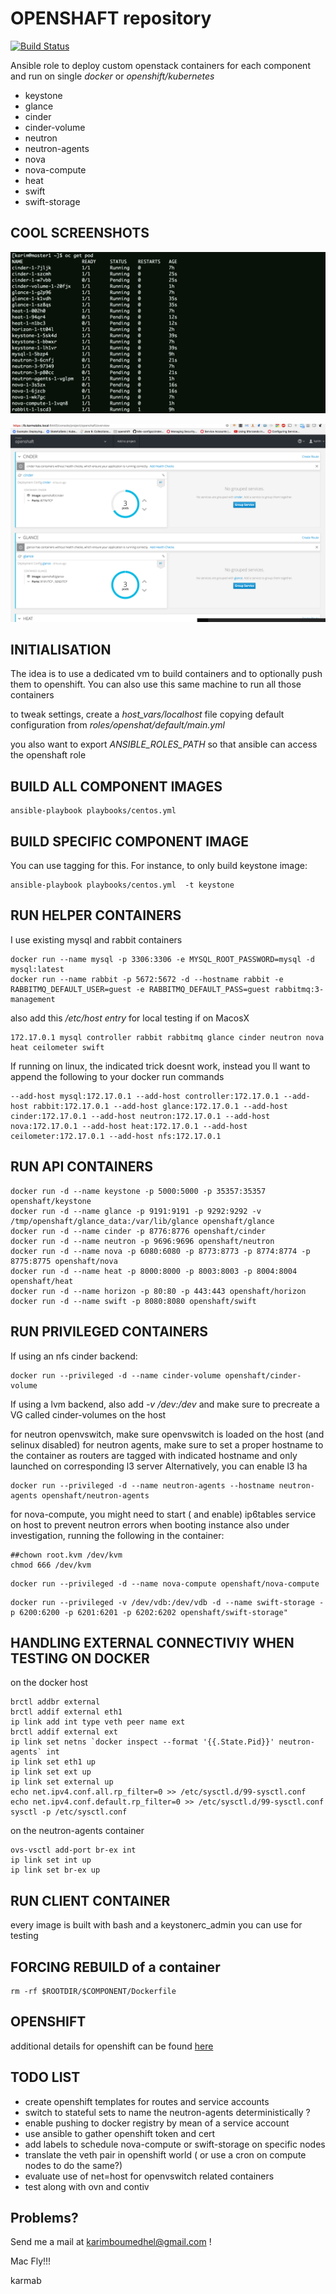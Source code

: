 # OPENSHAFT repository

[![Build Status](https://travis-ci.org/karmab/openshaft.svg?branch=master)](https://travis-ci.org/karmab/openshaft)

Ansible role to deploy custom openstack containers for each component and run on single *docker* or  *openshift/kubernetes*

- keystone
- glance
- cinder
- cinder-volume
- neutron
- neutron-agents
- nova
- nova-compute
- heat
- swift
- swift-storage

## COOL SCREENSHOTS

![Screenshot1](screen1.png)

![Screenshot2](screen2.png)

## INITIALISATION

The idea is to use a dedicated vm to build containers and to optionally push them to openshift.
You can also use this same machine to run all those containers


to tweak settings, create a *host_vars/localhost* file copying default configuration from *roles/openshat/default/main.yml* 

you also want to export *ANSIBLE\_ROLES\_PATH* so that ansible can access the openshaft role

## BUILD ALL COMPONENT IMAGES

```
ansible-playbook playbooks/centos.yml
```

## BUILD SPECIFIC COMPONENT IMAGE

You can use tagging for this. For instance, to only build keystone image:

```
ansible-playbook playbooks/centos.yml  -t keystone
```

## RUN HELPER CONTAINERS

I use existing mysql and rabbit containers

```
docker run --name mysql -p 3306:3306 -e MYSQL_ROOT_PASSWORD=mysql -d mysql:latest
docker run --name rabbit -p 5672:5672 -d --hostname rabbit -e RABBITMQ_DEFAULT_USER=guest -e RABBITMQ_DEFAULT_PASS=guest rabbitmq:3-management
```

also add this */etc/host entry* for local testing if on MacosX

```
172.17.0.1 mysql controller rabbit rabbitmq glance cinder neutron nova heat ceilometer swift
```

If running on linux, the indicated trick doesnt work, instead you ll want to append the following to your docker run commands

```
--add-host mysql:172.17.0.1 --add-host controller:172.17.0.1 --add-host rabbit:172.17.0.1 --add-host glance:172.17.0.1 --add-host cinder:172.17.0.1 --add-host neutron:172.17.0.1 --add-host nova:172.17.0.1 --add-host heat:172.17.0.1 --add-host ceilometer:172.17.0.1 --add-host nfs:172.17.0.1
```


## RUN API CONTAINERS

```
docker run -d --name keystone -p 5000:5000 -p 35357:35357 openshaft/keystone
docker run -d --name glance -p 9191:9191 -p 9292:9292 -v /tmp/openshaft/glance_data:/var/lib/glance openshaft/glance
docker run -d --name cinder -p 8776:8776 openshaft/cinder
docker run -d --name neutron -p 9696:9696 openshaft/neutron
docker run -d --name nova -p 6080:6080 -p 8773:8773 -p 8774:8774 -p 8775:8775 openshaft/nova
docker run -d --name heat -p 8000:8000 -p 8003:8003 -p 8004:8004 openshaft/heat
docker run -d --name horizon -p 80:80 -p 443:443 openshaft/horizon
docker run -d --name swift -p 8080:8080 openshaft/swift
```

## RUN PRIVILEGED CONTAINERS

If using an nfs cinder backend:

```
docker run --privileged -d --name cinder-volume openshaft/cinder-volume
```
If using a lvm backend, also add *-v /dev:/dev* and make sure to precreate a VG called cinder-volumes on the host

for neutron openvswitch, make sure openvswitch is loaded on the host (and selinux disabled)
for neutron agents, make sure to set a proper hostname to the container as routers are tagged with indicated hostname and only launched on corresponding l3 server
Alternatively, you can enable l3 ha

```
docker run --privileged -d --name neutron-agents --hostname neutron-agents openshaft/neutron-agents
```

for nova-compute, you might need to start ( and enable) ip6tables service on host to prevent neutron errors when booting instance
also under investigation, running the following in the container:

```
##chown root.kvm /dev/kvm
chmod 666 /dev/kvm
```



```
docker run --privileged -d --name nova-compute openshaft/nova-compute
```

```
docker run --privileged -v /dev/vdb:/dev/vdb -d --name swift-storage -p 6200:6200 -p 6201:6201 -p 6202:6202 openshaft/swift-storage"
```

## HANDLING EXTERNAL CONNECTIVIY WHEN TESTING ON DOCKER

on the docker host

```
brctl addbr external
brctl addif external eth1
ip link add int type veth peer name ext
brctl addif external ext
ip link set netns `docker inspect --format '{{.State.Pid}}' neutron-agents` int
ip link set eth1 up
ip link set ext up
ip link set external up
echo net.ipv4.conf.all.rp_filter=0 >> /etc/sysctl.d/99-sysctl.conf
echo net.ipv4.conf.default.rp_filter=0 >> /etc/sysctl.d/99-sysctl.conf
sysctl -p /etc/sysctl.conf
```

on the neutron-agents container 

```
ovs-vsctl add-port br-ex int
ip link set int up
ip link set br-ex up
```

## RUN CLIENT CONTAINER

every image is built with bash and a keystonerc_admin you can use for testing

## FORCING REBUILD of a container

```
rm -rf $ROOTDIR/$COMPONENT/Dockerfile
```

## OPENSHIFT

additional details for openshift can be found [here](https://github.com/karmab/openshaft/tree/master/OPENSHIFT.md)

## TODO LIST

- create openshift templates for routes and service accounts
- switch to stateful sets to name the neutron-agents deterministically ?
- enable pushing to docker registry by mean of a service account
- use ansible to gather openshift token and cert
- add labels to schedule nova-compute or swift-storage on specific nodes
- translate the veth pair in openshift world ( or use a cron on compute nodes to do the same?)
- evaluate use of net=host for openvswitch related containers
- test along with ovn and contiv


## Problems?

Send me a mail at [karimboumedhel@gmail.com](mailto:karimboumedhel@gmail.com) !

Mac Fly!!!

karmab

